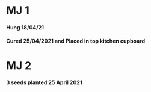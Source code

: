 # MJ 1
#### Hung 18/04/21

#### Cured 25/04/2021 and Placed in top kitchen cupboard


# MJ 2
#### 3 seeds planted 25 April 2021